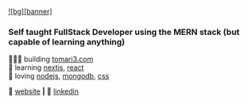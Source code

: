 [![bg][banner]][website]

### Self taught FullStack Developer using the MERN stack (but capable of learning anything)

👨🏼‍💻 building [tomari3.com][website]  
🧠 learning [nextjs][next], [react][react]  
💜 loving [nodejs][node], [mongodb][mongodb], [css][css]

🏡 [website][website] **|** 
👔 [linkedin][linkedin]


[react]: http://reactjs.org
[mongodb]: https://www.mongodb.com/
[css]: https://www.technologyreview.com/
[node]: https://nodejs.org/en/
[next]: https://nextjs.org
[website]: https://tomari3.com
[linkedin]: https://www.linkedin.com/in/tom-ari-72034122a/
